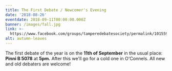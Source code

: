 ```yaml
---
title: The First Debate / Newcomer's Evening
date: '2018-08-26'
eventdate: 2018-09-11T00:00:00.000Z
banner: /images/fall.jpg
link: >-
  https://www.facebook.com/groups/tamperedebatesociety/permalink/10155992329859071/
alt: autumn-leaves
---
```

The first debate of the year is on the **11th of September** in the usual place: **Pinni B 5078** at **5pm.** After this we'll go for a cold one in O'Connels. All new and old debaters are welcome!
